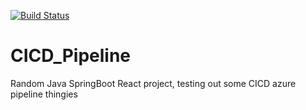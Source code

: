 [![Build Status](https://dev.azure.com/henrifola/PipelineTest/_apis/build/status/PipelineTest?branchName=master)](https://dev.azure.com/henrifola/PipelineTest/_build/latest?definitionId=1&branchName=master)

# CICD_Pipeline

Random Java SpringBoot React project, testing out some CICD azure pipeline thingies
